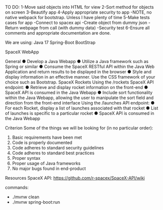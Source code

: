 TO DO:
1-Move said objects into HTML for view
2-Sort method for objects on screen
3-Beautify app
4-Apply appropriate security to app
    -NOTE, no native webpack for bootstrap. Unless I have plenty of time
5-Make tests cases for app
    -Connect to spacex api
    -Create object from dummy json
    -Return webpage from call (with dummy data)
    -Security test
6-Ensure all comments and appropriate documentation are done.

We are using:
Java 17
Spring-Boot
BootStrap

SpaceX WebApp

General
● Develop a Java Webapp
● Utilize a Java framework such as Spring or similar
● Consume the SpaceX RESTful API within the Java Web Application and return results to
be displayed in the browser
● Style and display information in an effective manner. Use the CSS framework of your
choice such as Bootstrap.
SpaceX Rockets
Using the /rockets SpaceX API endpoint:
● Retrieve and display rocket information on the front-end
● SpaceX API is consumed in the Java Webapp
● Include sort functionality within the Java Webapp, allowing the user to manipulate the
sort field and direction from the front-end interface
Using the /launches API endpoint:
● For each Rocket, display a list of launches associated with that rocket
● List of launches is specific to a particular rocket
● SpaceX API is consumed in the Java Webapp

Criterion
Some of the things we will be looking for (in no particular order):
1. Basic requirements have been met
2. Code is properly documented
3. Code adheres to standard security guidelines
4. Code adheres to standard best practices
5. Proper syntax
6. Proper usage of Java frameworks
7. No major bugs found in end-product

Resources
SpaceX API: https://github.com/r-spacex/SpaceX-API/wiki

commands: 
- ./mvnw clean
- ./mvnw spring-boot:run